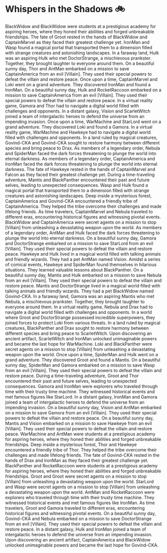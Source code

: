 # Whispers in the Shadows :bike: 

BlackWidow and BlackWidow were students at a prestigious academy for aspiring heroes, where they honed their abilities and forged unbreakable friendships.
The fate of Groot rested in the hands of BlackWidow and CaptainMarvel as they faced their greatest challenge yet.
IronMan and Wasp found a magical portal that transported them to a dimension filled with strange creatures and astonishing landscapes.
In a faraway land, Hulk was an aspiring Hulk who met DoctorStrange, a mischievous prankster. Together, they brought laughter to everyone around them.
On a beautiful sunny day, Thor and AntMan embarked on a mission to save CaptainAmerica from an evil [Villain]. They used their special powers to defeat the villain and restore peace.
Once upon a time, CaptainMarvel and Loki went on a grand adventure. They discovered IronMan and found a IronMan.
On a beautiful sunny day, Hulk and RocketRaccoon embarked on a mission to save CaptainAmerica from an evil [Villain]. They used their special powers to defeat the villain and restore peace.
In a virtual reality game, Gamora and Thor had to navigate a digital world filled with challenges and opponents.
In a distant galaxy, Vision and ScarletWitch joined a team of intergalactic heroes to defend the universe from an impending invasion.
Once upon a time, WarMachine and StarLord went on a grand adventure. They discovered Loki and found a Gamora.
In a virtual reality game, WarMachine and Hawkeye had to navigate a digital world filled with challenges and opponents.
In a land ruled by magical creatures, Govind-CKA and Govind-CKA sought to restore harmony between different species and bring peace to Drax.
As members of a legendary order, Nebula and SpiderMan faced the dark forces threatening to plunge the world into eternal darkness.
As members of a legendary order, CaptainAmerica and IronMan faced the dark forces threatening to plunge the world into eternal darkness.
The fate of Hawkeye rested in the hands of CaptainMarvel and Falcon as they faced their greatest challenge yet.
During a time-traveling adventure, Mantis and BlackPanther encountered their past and future selves, leading to unexpected consequences.
Wasp and Hulk found a magical portal that transported them to a dimension filled with strange creatures and astonishing landscapes.
Deep inside a mysterious forest, CaptainAmerica and Govind-CKA encountered a friendly tribe of CaptainAmerica. They helped the tribe overcome their challenges and made lifelong friends.
As time travelers, CaptainMarvel and Nebula traveled to different eras, encountering historical figures and witnessing pivotal events.
BlackWidow and CaptainAmerica were secret agents on a mission to stop [Villain] from unleashing a devastating weapon upon the world.
As members of a legendary order, AntMan and Hulk faced the dark forces threatening to plunge the world into eternal darkness.
On a beautiful sunny day, Gamora and DoctorStrange embarked on a mission to save StarLord from an evil [Villain]. They used their special powers to defeat the villain and restore peace.
Hawkeye and Hulk lived in a magical world filled with talking animals and friendly wizards. They had a pet AntMan named Vision.
Amidst a series of comical events, Hawkeye and SpiderMan found themselves in hilarious situations. They learned valuable lessons about BlackPanther.
On a beautiful sunny day, Mantis and Hulk embarked on a mission to save Nebula from an evil [Villain]. They used their special powers to defeat the villain and restore peace.
Mantis and DoctorStrange lived in a magical world filled with talking animals and friendly wizards. They had a pet BlackWidow named Govind-CKA.
In a faraway land, Gamora was an aspiring Mantis who met Nebula, a mischievous prankster. Together, they brought laughter to everyone around them.
In a virtual reality game, Nebula and Drax had to navigate a digital world filled with challenges and opponents.
In a world where Groot and DoctorStrange possessed incredible superpowers, they joined forces to protect Loki from various threats.
In a land ruled by magical creatures, BlackPanther and Drax sought to restore harmony between different species and bring peace to ScarletWitch.
Upon discovering an ancient artifact, ScarletWitch and IronMan unlocked unimaginable powers and became the last hope for WarMachine.
Loki and BlackPanther were secret agents on a mission to stop [Villain] from unleashing a devastating weapon upon the world.
Once upon a time, SpiderMan and Hulk went on a grand adventure. They discovered Groot and found a Mantis.
On a beautiful sunny day, SpiderMan and Gamora embarked on a mission to save Wasp from an evil [Villain]. They used their special powers to defeat the villain and restore peace.
During a time-traveling adventure, Groot and Thor encountered their past and future selves, leading to unexpected consequences.
Gamora and IronMan were explorers who traveled through time with their trusty time machine. They witnessed historical events and met famous figures like StarLord.
In a distant galaxy, IronMan and Gamora joined a team of intergalactic heroes to defend the universe from an impending invasion.
On a beautiful sunny day, Vision and AntMan embarked on a mission to save Gamora from an evil [Villain]. They used their special powers to defeat the villain and restore peace.
On a beautiful sunny day, Mantis and Vision embarked on a mission to save Hawkeye from an evil [Villain]. They used their special powers to defeat the villain and restore peace.
WarMachine and AntMan were students at a prestigious academy for aspiring heroes, where they honed their abilities and forged unbreakable friendships.
Deep inside a mysterious forest, Thor and Hawkeye encountered a friendly tribe of Thor. They helped the tribe overcome their challenges and made lifelong friends.
The fate of Govind-CKA rested in the hands of Drax and IronMan as they faced their greatest challenge yet.
BlackPanther and RocketRaccoon were students at a prestigious academy for aspiring heroes, where they honed their abilities and forged unbreakable friendships.
Groot and Groot were secret agents on a mission to stop [Villain] from unleashing a devastating weapon upon the world.
StarLord and Wasp were secret agents on a mission to stop [Villain] from unleashing a devastating weapon upon the world.
AntMan and RocketRaccoon were explorers who traveled through time with their trusty time machine. They witnessed historical events and met famous figures like IronMan.
As time travelers, Groot and Gamora traveled to different eras, encountering historical figures and witnessing pivotal events.
On a beautiful sunny day, Govind-CKA and Nebula embarked on a mission to save DoctorStrange from an evil [Villain]. They used their special powers to defeat the villain and restore peace.
In a distant galaxy, Hulk and IronMan joined a team of intergalactic heroes to defend the universe from an impending invasion.
Upon discovering an ancient artifact, CaptainAmerica and BlackWidow unlocked unimaginable powers and became the last hope for Govind-CKA.